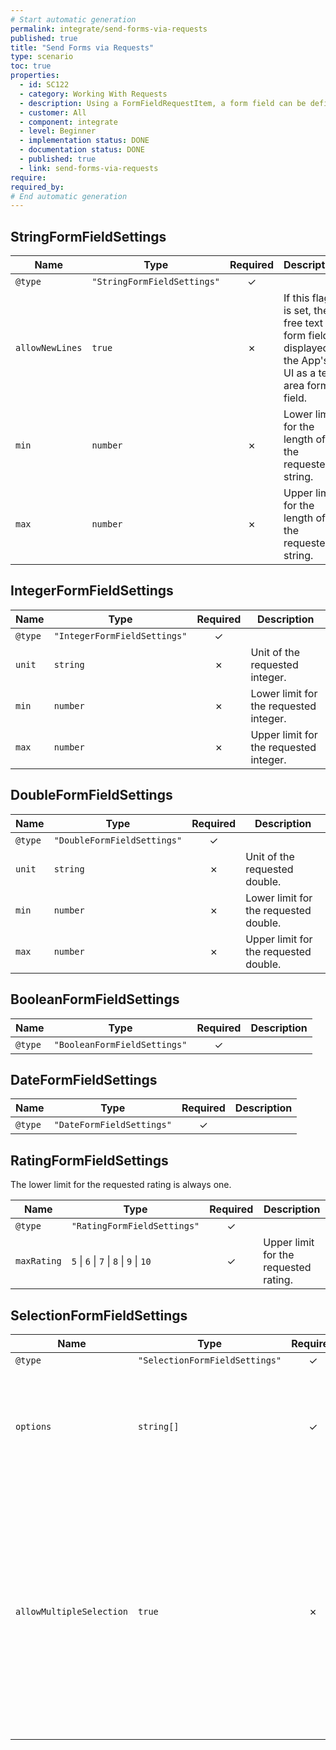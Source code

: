 ```yaml
---
# Start automatic generation
permalink: integrate/send-forms-via-requests
published: true
title: "Send Forms via Requests"
type: scenario
toc: true
properties:
  - id: SC122
  - category: Working With Requests
  - description: Using a FormFieldRequestItem, a form field can be defined within a Request
  - customer: All
  - component: integrate
  - level: Beginner
  - implementation status: DONE
  - documentation status: DONE
  - published: true
  - link: send-forms-via-requests
require:
required_by:
# End automatic generation
---
```


## StringFormFieldSettings

| Name            | Type                        | Required | Description                                                                                           |
| --------------- | --------------------------- | :------: | ----------------------------------------------------------------------------------------------------- |
| `@type`         | `"StringFormFieldSettings"` |    ✓     |                                                                                                       |
| `allowNewLines` | `true`                      |    ✗     | If this flag is set, the free text form field is displayed in the App's UI as a text area form field. |
| `min`           | `number`                    |    ✗     | Lower limit for the length of the requested string.                                                   |
| `max`           | `number`                    |    ✗     | Upper limit for the length of the requested string.                                                   |

## IntegerFormFieldSettings

| Name    | Type                         | Required | Description                            |
| ------- | ---------------------------- | :------: | -------------------------------------- |
| `@type` | `"IntegerFormFieldSettings"` |    ✓     |                                        |
| `unit`  | `string`                     |    ✗     | Unit of the requested integer.         |
| `min`   | `number`                     |    ✗     | Lower limit for the requested integer. |
| `max`   | `number`                     |    ✗     | Upper limit for the requested integer. |

## DoubleFormFieldSettings

| Name    | Type                        | Required | Description                           |
| ------- | --------------------------- | :------: | ------------------------------------- |
| `@type` | `"DoubleFormFieldSettings"` |    ✓     |                                       |
| `unit`  | `string`                    |    ✗     | Unit of the requested double.         |
| `min`   | `number`                    |    ✗     | Lower limit for the requested double. |
| `max`   | `number`                    |    ✗     | Upper limit for the requested double. |

## BooleanFormFieldSettings

| Name    | Type                         | Required | Description |
| ------- | ---------------------------- | :------: | ----------- |
| `@type` | `"BooleanFormFieldSettings"` |    ✓     |             |

## DateFormFieldSettings

| Name    | Type                      | Required | Description |
| ------- | ------------------------- | :------: | ----------- |
| `@type` | `"DateFormFieldSettings"` |    ✓     |             |

## RatingFormFieldSettings

The lower limit for the requested rating is always one.

| Name        | Type                                    | Required | Description                           |
| ----------- | --------------------------------------- | :------: | ------------------------------------- |
| `@type`     | `"RatingFormFieldSettings"`             |    ✓     |                                       |
| `maxRating` | `5` \| `6` \| `7` \| `8` \| `9` \| `10` |    ✓     | Upper limit for the requested rating. |

## SelectionFormFieldSettings

| Name                     | Type                           | Required | Description                                                                                                                                                                                  |
| ------------------------ | ------------------------------ | :------: | -------------------------------------------------------------------------------------------------------------------------------------------------------------------------------------------- |
| `@type`                  | `"SelectionFormFieldSettings"` |    ✓     |                                                                                                                                                                                              |
| `options`                | `string[]`                     |    ✓     | Unique options of the selection form field. At least one option must be provided.                                                                                                            |
| `allowMultipleSelection` | `true`                         |    ✗     | If this flag is set, it is possible to select multiple of the provided options when responding to the selection form field. Otherwise, exactly one of the options provided must be selected. |
